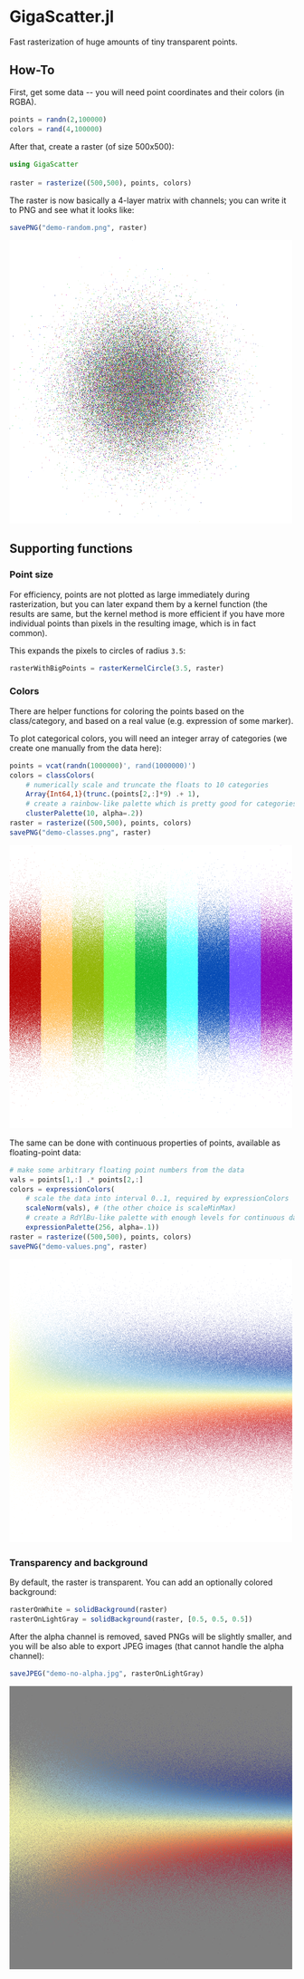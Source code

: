 
# GigaScatter.jl

Fast rasterization of huge amounts of tiny transparent points.

## How-To

First, get some data -- you will need point coordinates and their colors (in RGBA).

```julia
points = randn(2,100000)
colors = rand(4,100000)
```

After that, create a raster (of size 500x500):

```julia
using GigaScatter

raster = rasterize((500,500), points, colors)
```

The raster is now basically a 4-layer matrix with channels; you can write it to PNG and see what it looks like:

```julia
savePNG("demo-random.png", raster)
```

![Scatterplot with random data](media/demo-random.png "Scatterplot")

## Supporting functions

### Point size

For efficiency, points are not plotted as large immediately during rasterization, but you can later expand them by a kernel function (the results are same, but the kernel method is more efficient if you have more individual points than pixels in the resulting image, which is in fact common).

This expands the pixels to circles of radius `3.5`:

```julia
rasterWithBigPoints = rasterKernelCircle(3.5, raster)
```

### Colors

There are helper functions for coloring the points based on the class/category, and based on a real value (e.g. expression of some marker).

To plot categorical colors, you will need an integer array of categories (we create one manually from the data here):
```julia
points = vcat(randn(1000000)', rand(1000000)')
colors = classColors(
	# numerically scale and truncate the floats to 10 categories
	Array{Int64,1}(trunc.(points[2,:]*9) .+ 1),
	# create a rainbow-like palette which is pretty good for categories
	clusterPalette(10, alpha=.2))
raster = rasterize((500,500), points, colors)
savePNG("demo-classes.png", raster)
```
![Scatterplot with classful colors](media/demo-classes.png "Scatterplot")

The same can be done with continuous properties of points, available as floating-point data:
```julia
# make some arbitrary floating point numbers from the data
vals = points[1,:] .* points[2,:]
colors = expressionColors(
	# scale the data into interval 0..1, required by expressionColors
	scaleNorm(vals), # (the other choice is scaleMinMax)
	# create a RdYlBu-like palette with enough levels for continuous data
	expressionPalette(256, alpha=.1))
raster = rasterize((500,500), points, colors)
savePNG("demo-values.png", raster)
```
![Scatterplot with continuous coloring](media/demo-values.png "Scatterplot")

### Transparency and background

By default, the raster is transparent. You can add an optionally colored background:

```julia
rasterOnWhite = solidBackground(raster)
rasterOnLightGray = solidBackground(raster, [0.5, 0.5, 0.5])
```

After the alpha channel is removed, saved PNGs will be slightly smaller, and you will be also able to export JPEG images (that cannot handle the alpha channel):
```julia
saveJPEG("demo-no-alpha.jpg", rasterOnLightGray)
```
![Non-transparent scatterplot with gray background](media/demo-no-alpha.jpg "Scatterplot")
